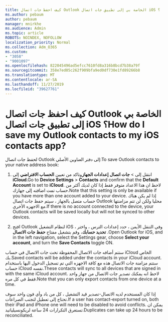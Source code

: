 ```yaml
---
title: كيف احفظ جات اتصال Outlook الخاصة بي إلى تطبيق جات اتصال iOS ؟
ms.author: pebaum
author: pebaum
manager: mnirkhe
ms.audience: Admin
ms.topic: article
ROBOTS: NOINDEX, NOFOLLOW
localization_priority: Normal
ms.collection: Adm_O365
ms.custom:
- "3058"
- "9001097"
ms.openlocfilehash: 822045496ad5efcc7610fd8a316b8bcd7b38a79f
ms.sourcegitcommit: 358e7ed05c262f909bfa9ed0df730e1fd89266b8
ms.translationtype: MT
ms.contentlocale: ar-SA
ms.lasthandoff: 11/27/2019
ms.locfileid: "39627761"
---
```

# <a name="how-do-i-save-my-outlook-contacts-to-my-ios-contacts-app"></a><span data-ttu-id="ab814-102">كيف احفظ جات اتصال Outlook الخاصة بي إلى تطبيق جات اتصال iOS ؟</span><span class="sxs-lookup"><span data-stu-id="ab814-102">How do I save my Outlook contacts to my iOS contacts app?</span></span>

<span data-ttu-id="ab814-103">لحفظ جات اتصال Outlook إلى دفتر العناوين الأصلي:</span><span class="sxs-lookup"><span data-stu-id="ab814-103">To save Outlook contacts to your native address book:</span></span>
 
1. <span data-ttu-id="ab814-104">انتقل إلى > **جات اتصال** **إعدادات الجهاز**وتاكد من تعيين **الحساب الافتراضي** إلى **iCloud**.</span><span class="sxs-lookup"><span data-stu-id="ab814-104">Go to **Device Settings** > **Contacts** and confirm that the **Default Account** is set to **iCloud**.</span></span> <span data-ttu-id="ab814-105">لاحظ ان هذا الاعداد متوفر فقط إذا كان لديك أكثر من حساب تمت اضافته إلى جهازك.</span><span class="sxs-lookup"><span data-stu-id="ab814-105">Note that this setting is only be available if you have more than one account added to your device.</span></span> <span data-ttu-id="ab814-106">إذا لم يكن هناك حساب متصل بالجهاز ، سيتم حفظ جات اتصال Outlook محليا ولكن لن تتم مزامنتها مع الاجهزه الأخرى.</span><span class="sxs-lookup"><span data-stu-id="ab814-106">If there is no account connected to the device, your Outlook contacts will be saved locally but will not be synced to other devices.</span></span>
 
2. <span data-ttu-id="ab814-107">افتح Outlook لنظام التشغيل iOS ، وفي التنقل الأيمن ، حدد إعدادات الترس ، واختر **تحديد حسابك**، وقم بتشغيل مفتاح **حفظ جات الاتصال** .</span><span class="sxs-lookup"><span data-stu-id="ab814-107">Open Outlook for iOS, and in the left navigation, select the Settings gear, choose **Select your account**, and turn the **Save Contacts** toggle ON.</span></span>
 
<span data-ttu-id="ab814-108">ستتم أضافه جات الاتصال المحفوظة تحت جات الاتصال في حساب iCloud الخاص بك.</span><span class="sxs-lookup"><span data-stu-id="ab814-108">Saved contacts will be added under the contacts in your iCloud account.</span></span> <span data-ttu-id="ab814-109">ستتم مزامنة جات الاتصال هذه مع كافة الاجهزه التي تم تسجيل الدخول اليها باستخدام حساب iCloud نفسه.</span><span class="sxs-lookup"><span data-stu-id="ab814-109">These contacts will sync to all devices that are signed in with the same iCloud account.</span></span> <span data-ttu-id="ab814-110">لاحظ انه يمكنك تصدير جات الاتصال من جهاز واحد فقط في كل مره.</span><span class="sxs-lookup"><span data-stu-id="ab814-110">Note that you can only export contacts from one device at a time.</span></span>
 
<span data-ttu-id="ab814-111">إذا كان المستخدم لديه الاتصال-تصدير قيد التشغيل ، كل من باد وأي فون واحد سوف تحتاج إلى تعطيل لتجنب الصراعات.</span><span class="sxs-lookup"><span data-stu-id="ab814-111">If a user has contact-export turned on, both their iPad and iPhone one will need to be disabled to avoid conflicts.</span></span> <span data-ttu-id="ab814-112">يمكن ان تستغرق التكرارات 24 ساعة لريكونسيلياتيد.</span><span class="sxs-lookup"><span data-stu-id="ab814-112">Duplicates can take up 24 hours to be reconciliated.</span></span>